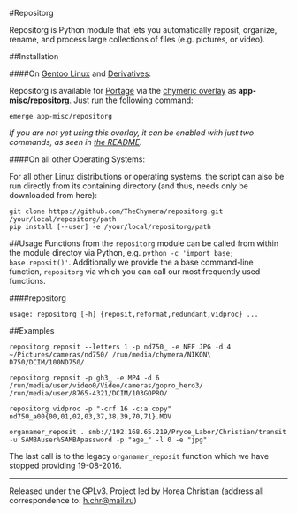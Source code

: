 #Repositorg

Repositorg is Python module that lets you automatically reposit, organize, rename, and process large collections of files (e.g. pictures, or video).

##Installation

####On [Gentoo Linux](http://en.wikipedia.org/wiki/Gentoo_linux) and [Derivatives](http://en.wikipedia.org/wiki/Category:Gentoo_Linux_derivatives):

Repositorg is available for [Portage](http://en.wikipedia.org/wiki/Portage_(software)) via the [chymeric overlay](https://github.com/TheChymera/chymeric) as **app-misc/repositorg**.
Just run the following command:

```
emerge app-misc/repositorg
```

*If you are not yet using this overlay, it can be enabled with just two commands, as seen in [the README](https://github.com/TheChymera/chymeric).*

####On all other Operating Systems:

For all other Linux distributions or operating systems, the script can also be run directly from
its containing directory (and thus, needs only be downloaded from here):

```
git clone https://github.com/TheChymera/repositorg.git /your/local/repositorg/path
pip install [--user] -e /your/local/repositorg/path
```

##Usage
Functions from the `repositorg` module can be called from within the module directoy via Python, e.g.  `python -c 'import base; base.reposit()'`.
Additionally we provide the a base command-line function, `repositorg` via which you can call our most frequently used functions.

####repositorg
```
usage: repositorg [-h] {reposit,reformat,redundant,vidproc} ...
```

##Examples
```
repositorg reposit --letters 1 -p nd750_ -e NEF JPG -d 4 ~/Pictures/cameras/nd750/ /run/media/chymera/NIKON\ D750/DCIM/100ND750/

repositorg reposit -p gh3_ -e MP4 -d 6 /run/media/user/video0/Video/cameras/gopro_hero3/ /run/media/user/8765-4321/DCIM/103GOPRO/

repositorg vidproc -p "-crf 16 -c:a copy" nd750_a00{00,01,02,03,37,38,39,70,71}.MOV

organamer_reposit . smb://192.168.65.219/Pryce_Labor/Christian/transit -u SAMBAuser%SAMBApassword -p "age_" -l 0 -e "jpg"
```

The last call is to the legacy `organamer_reposit` function which we have stopped providing 19-08-2016.


---
Released under the GPLv3.
Project led by Horea Christian (address all correspondence to: h.chr@mail.ru)
